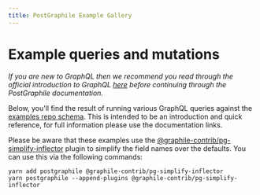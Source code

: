 ```yaml
---
title: PostGraphile Example Gallery
---
```


# Example queries and mutations

_If you are new to GraphQL then we recommend you read through the official
introduction to GraphQL [here](https://graphql.org/learn/) before continuing
through the PostGraphile documentation._

Below, you'll find the result of running various GraphQL queries against the
[examples repo schema](https://github.com/graphile/examples/tree/master/db).
This is intended to be an introduction and quick reference, for full information
please use the documentation links.

Please be aware that these examples use the
[@graphile-contrib/pg-simplify-inflector](https://github.com/graphile-contrib/pg-simplify-inflector)
plugin to simplify the field names over the defaults. You can use this via the
following commands:

```
yarn add postgraphile @graphile-contrib/pg-simplify-inflector
yarn postgraphile --append-plugins @graphile-contrib/pg-simplify-inflector
```
